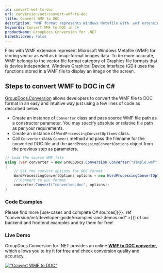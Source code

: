 ```yaml
---
id: convert-wmf-to-doc
url: conversion/net/convert-wmf-to-doc
title: Convert WMF to DOC
description: "WMF format represents Windows Metafile with .wmf extension. Learn how to convert WMF to DOC file programmatically in C# language using GroupDocs.Conversion for .NET library."
keywords: Convert WMF to DOC in C#
productName: GroupDocs.Conversion for .NET
hideChildren: False
---
```


Files with WMF extension represent Microsoft Windows Metafile (WMF) for storing vector as well as bitmap-format images data. To be more accurate, WMF belongs to the vector file format category of Graphics file formats that is device independent. Windows Graphical Device Interface (GDI) uses the functions stored in a WMF file to display an image on the screen.

## Steps to convert WMF to DOC in C#

[GroupDocs.Conversion](https://products.groupdocs.com/conversion/net) allows developers to convert the WMF file to DOC format in an easy and intuitive way just using a few lines of code as described below:

* Create an instance of `Converter` class and pass source WMF file path as a constructor parameter. You may specify absolute or relative file path as per your requirements. 
* Create an instance of `WordProcessingConvertOptions` class.
* Call `Converter` class `Convert` method and pass the filename for the converted DOC file and the `WordProcessingConvertOptions` object from the previous step as parameters.

```csharp
// Load the source WMF file
using (var converter = new GroupDocs.Conversion.Converter("sample.wmf"))
{
    // Set the convert options for DOC format
    WordProcessingConvertOptions options = new WordProcessingConvertOptions();
    // Convert to DOC format
    converter.Convert("converted.doc", options);
}
```

### Code Examples

Please find more [use-cases and complete C# sources]({{< ref "conversion/net/developer-guide/examples-and-demos.md" >}}) of our backend and frontend examples and try them for free!

### Live Demo

GroupDocs.Conversion for .NET provides an online [**WMF to DOC converter**](https://products.groupdocs.app/conversion/wmf-to-doc), which allows you to try it for free and check conversion quality and accuracy.

[!["Convert WMF to DOC"](conversion/net/images/convert-wmf-to-doc.png)](https://products.groupdocs.app/conversion/wmf-to-doc)
